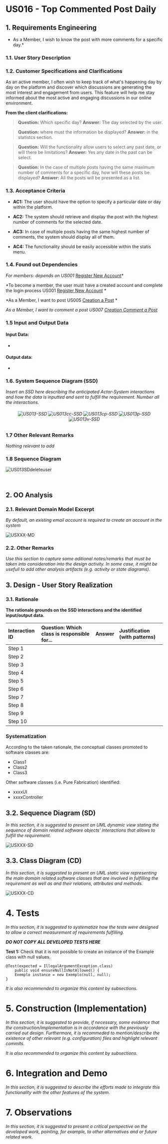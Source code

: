 # US016 -  Top Commented Post Daily

<!--Test  to commit due to probaly python version issues 22-10-2023-->

## 1. Requirements Engineering
* As a Member, I wish to know the post with more comments for a specific day.*

### 1.1. User Story Description

### 1.2. Customer Specifications and Clarifications
As an active member, I often wish to keep track of what's happening day by day on the platform and discover which discussions are generating the most interest and engagement from users. This feature will help me stay informed about the most active and engaging discussions in our online environment.

**From the client clarifications:**

>**Question:** Which specific day?
>**Answer:**  The day selected by the user.

>**Question:** where must the information be displayed?
>**Answer:** in the statistcs section.

>**Question:** Will the functionality allow users to select any past date, or will there be limitations?
>**Answer:** Yes any date in the past can be select.

>**Question:** In the case of multiple posts having the same maximum number of comments for a specific day, how will these posts be displayed?
>**Answer:** All the posts will be presented as a list.


### 1.3. Acceptance Criteria

- **AC1:** The user should have the option to specify a particular date or day within the platform.

- **AC2:** The system should retrieve and display the post with the highest number of comments for the selected date.

- **AC3:** In case of multiple posts having the same highest number of comments, the system should display all of them.

- **AC4:** The functionality should be easily accessible within the statis menu.



### 1.4. Found out Dependencies

*For members: depends on US001* [Register New Account](../../US001/01.requirements-engineering/US001.md)*

*To become a member, the user must have a created account and complete the login process US001 [Register New Account](../../US001/01.requirements-engineering/US001.md) *

*As a Member, I want to post US005 [Creation a Post](../../US005/01.requirements-engineering/US005.md) *

*As a Member, I want to comment a post US007 [Creation Comment a Post](../../US007/01.requirements-engineering/US007.md)*


### 1.5 Input and Output Data

#### Input Data:

- 

#### Output data:

- 

### 1.6. System Sequence Diagram (SSD)

_Insert an SSD here describing the anticipated Actor-System interactions and how the data is inputted and sent to fulfill the requirement. Number all the interactions._

<h6 align="center">

![US013-SSD](svg/US013-SSD.svg)
![US013cc-SSD](svg/US013cc-SSD.svg)
![US013cp-SSD](svg/US013cp-SSD.svg)
![US013p-SSD](svg/US013p-SSD.svg)
![US013v-SSD](svg/US013v-SSD.svg)

</h6>

### 1.7 Other Relevant Remarks

_Nothing relevant to add_

###

### **1.8 Sequence Diagram**

![**US013SDdeleteuser**](svg/US013SDdeleteuser.svg)

<br>

## 2. OO Analysis

### 2.1. Relevant Domain Model Excerpt

_By default, an existing email account is required to create an account in the system_

![USXXX-MD](USXXX-MD.svg)

### 2.2. Other Remarks

_Use this section to capture some aditional notes/remarks that must be taken into consideration into the design activity. In some case, it might be usefull to add other analysis artifacts (e.g. activity or state diagrams)._

## 3. Design - User Story Realization

### 3.1. Rationale

**The rationale grounds on the SSD interactions and the identified input/output data.**

| Interaction ID | Question: Which class is responsible for... | Answer | Justification (with patterns) |
| :------------- | :------------------------------------------ | :----- | :---------------------------- |
| Step 1         |                                             |        |                               |
| Step 2         |                                             |        |                               |
| Step 3         |                                             |        |                               |
| Step 4         |                                             |        |                               |
| Step 5         |                                             |        |                               |
| Step 6         |                                             |        |                               |
| Step 7         |                                             |        |                               |
| Step 8         |                                             |        |                               |
| Step 9         |                                             |        |                               |
| Step 10        |                                             |        |                               |

### Systematization

According to the taken rationale, the conceptual classes promoted to software classes are:

- Class1
- Class2
- Class3

Other software classes (i.e. Pure Fabrication) identified:

- xxxxUI
- xxxxController

## 3.2. Sequence Diagram (SD)

_In this section, it is suggested to present an UML dynamic view stating the sequence of domain related software objects' interactions that allows to fulfill the requirement._

![USXXX-SD](USXXX-SD.svg)

## 3.3. Class Diagram (CD)

_In this section, it is suggested to present an UML static view representing the main domain related software classes that are involved in fulfilling the requirement as well as and their relations, attributes and methods._

![USXXX-CD](USXXX-CD.svg)

# 4. Tests

_In this section, it is suggested to systematize how the tests were designed to allow a correct measurement of requirements fulfilling._

**_DO NOT COPY ALL DEVELOPED TESTS HERE_**

**Test 1:** Check that it is not possible to create an instance of the Example class with null values.

    @Test(expected = IllegalArgumentException.class)
    	public void ensureNullIsNotAllowed() {
    	Exemplo instance = new Exemplo(null, null);
    }

_It is also recommended to organize this content by subsections._

# 5. Construction (Implementation)

_In this section, it is suggested to provide, if necessary, some evidence that the construction/implementation is in accordance with the previously carried out design. Furthermore, it is recommeded to mention/describe the existence of other relevant (e.g. configuration) files and highlight relevant commits._

_It is also recommended to organize this content by subsections._

# 6. Integration and Demo

_In this section, it is suggested to describe the efforts made to integrate this functionality with the other features of the system._

# 7. Observations

_In this section, it is suggested to present a critical perspective on the developed work, pointing, for example, to other alternatives and or future related work._
